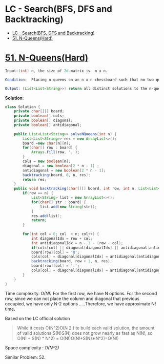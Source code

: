 # LC - Search(BFS, DFS and Backtracking)

- [LC - Search(BFS, DFS and Backtracking)](#lc---searchbfs-dfs-and-backtracking)
- [51. N-Queens(Hard)](#51-n-queenshard)



# [51. N-Queens(Hard)](https://leetcode.com/problems/n-queens/)

```java
Input:(int) n, the size of 2d-matrix is  n x n.

Condition:  Placing n queens on an n x n chessboard such that no two queens attack each other.

Output: (List<List<String>>) return all distinct solutions to the n-queens puzzle.
```

**Solution:**

```java
class Solution {
    private char[][] board;
    private boolean[] cols;
    private boolean[] diagonal;
    private boolean[] antidiagonal;
    
    public List<List<String>> solveNQueens(int n) {
        List<List<String>> res = new ArrayList<>();
        board =new char[n][n];
        for(char[] row : board) {
            Arrays.fill(row, '.');
        }
        cols = new boolean[n];
        diagonal = new boolean[2 * n - 1] ;
        antidiagonal = new boolean[2 * n - 1];
        backtracking(board, 0, n, res);
        return res;
    }
    public void backtracking(char[][] board, int row, int n, List<List<String>> res) {
        if(row == n) {
            List<String> list = new ArrayList<>();
            for(char[] str : board) {
                list.add(new String(str));
            }
            res.add(list);
            return;
        }
        
        for(int col = 0; col  < n; col++) {
            int diagonalIdx = row + col;
            int antidiagonalIdx = n - 1 - (row - col);
            if(cols[col] || diagonal[diagonalIdx] || antidiagonal[antidiagonalIdx]) continue;
            board[row][col] = 'Q';
            cols[col] = diagonal[diagonalIdx] = antidiagonal[antidiagonalIdx] = true;
            backtracking(board, row + 1, n, res);
            board[row][col] = '.';
            cols[col] = diagonal[diagonalIdx] = antidiagonal[antidiagonalIdx] = false;
        }
    }
}
```
Time complexity: *O(N!)* 
For the first row, we have N options. For the second row, since we can not place the column and diagonal that previous occupied, we have only N-2 options .....Therefore, we have approximate N! time.

Based on the LC official solution 
>While it costs O(N^2)O(N 
2
 ) to build each valid solution, the amount of valid solutions S(N)S(N) does not grow nearly as fast as N!N!, so O(N! + S(N) * N^2) = O(N!)O(N!+S(N)∗N^2)=O(N!)

Space complexity : *O(N^2)*

Similar Problem: 52.


